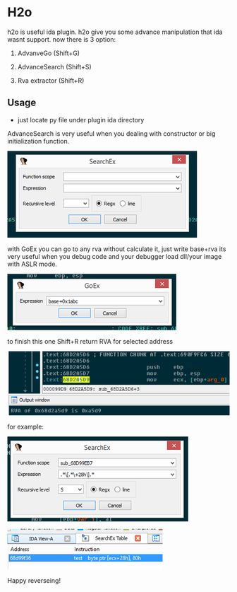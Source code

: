 # H2o
h2o is useful ida plugin. h2o give you some advance manipulation that ida wasnt support.
now there is 3 option:

1. AdvanveGo (Shift+G)

2. AdvanceSearch (Shift+S)

3. Rva extractor (Shift+R)

## Usage
* just locate py file under plugin ida directory

AdvanceSearch is very useful when you dealing with constructor or big initialization function.

![alt tag](https://github.com/shmuelyr/H2o/blob/master/image/SearchEx.png)

with GoEx you can go to any rva without calculate it, just write base+rva
its very useful when you debug code and your debugger load dll/your image with ASLR mode.

![alt tag](https://github.com/shmuelyr/H2o/blob/master/image/GoEx.png)

to finish this one Shift+R return RVA for selected address

![alt tag](https://github.com/shmuelyr/H2o/blob/master/image/Rva.png)

for example:

![alt tag](https://github.com/shmuelyr/H2o/blob/master/image/RgxSearchEx.png)

![alt tag](https://github.com/shmuelyr/H2o/blob/master/image/SearchResult.png)

Happy reverseing!
